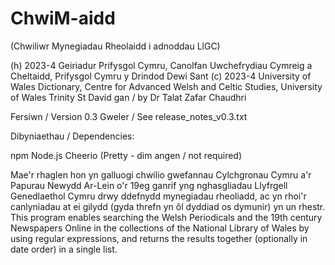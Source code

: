 # ChwiM-aidd
(Chwiliwr Mynegiadau Rheolaidd i adnoddau LlGC)

(h) 2023-4 Geiriadur Prifysgol Cymru, Canolfan Uwchefrydiau Cymreig a Cheltaidd, Prifysgol Cymru y Drindod Dewi Sant
(c) 2023-4 University of Wales Dictionary, Centre for Advanced Welsh and Celtic Studies, University of Wales Trinity St David
gan / by Dr Talat Zafar Chaudhri

Fersiwn / Version 0.3
Gweler / See release_notes_v0.3.txt

Dibyniaethau / Dependencies:

npm
Node.js
Cheerio
(Pretty - dim angen / not required)

Mae'r rhaglen hon yn galluogi chwilio gwefannau Cylchgronau Cymru a'r Papurau Newydd Ar-Lein o'r 19eg ganrif yng nghasgliadau Llyfrgell Genedlaethol Cymru drwy ddefnydd mynegiadau rheoliadd, ac yn rhoi'r canlyniadau at ei gilydd (gyda threfn yn ôl dyddiad os dymunir) yn un rhestr.
This program enables searching the Welsh Periodicals and the 19th century Newspapers Online in the collections of the National Library of Wales by using regular expressions, and returns the results together (optionally in date order) in a single list.
